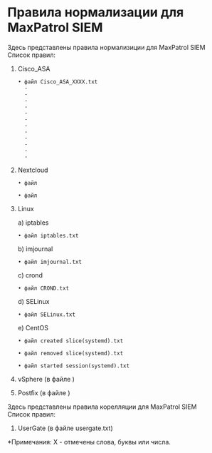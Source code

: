# Правила нормализации для MaxPatrol SIEM  
  Здесь представлены правила нормализиции для MaxPatrol SIEM  
  Список правил:
1) Cisco_ASA

       • файл Cisco_ASA_XXXX.txt 
         -
         -
         -
         -
         -
         -
         -
         -
         -
         -
         -
         -
         
      

4) Nextcloud 
       
       • файл
       
       • файл  

4) Linux

     a) iptables 
     
       • файл iptables.txt
     
     b) imjournal 
     
       • файл imjournal.txt
     
     c) crond 
       
       • файл CROND.txt
     
     d) SELinux 
        
       • файл SELinux.txt
     
     e) CentOS
      
       • файл created slice(systemd).txt
      
       • файл removed slice(systemd).txt
       
       • файл started session(systemd).txt
     
4) vSphere (в файле )    
5) Postfix (в файле )   

Здесь представлены правила корелляции для MaxPatrol SIEM  
  Список правил:
1) UserGate (в файле usergate.txt)

*Примечания: 
X - отмечены слова, буквы или числа.
